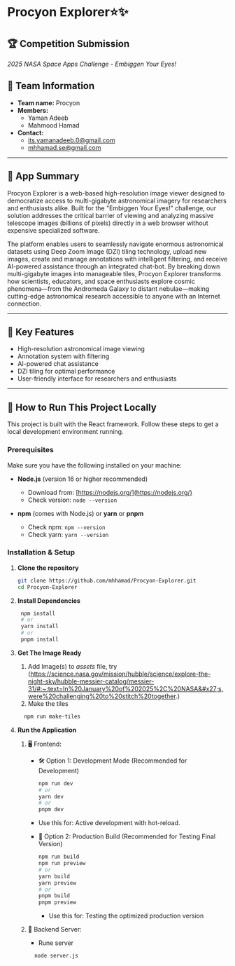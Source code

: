 # Procyon Explorer⭐✨

## 🏆 Competition Submission

_2025 NASA Space Apps Challenge - Embiggen Your Eyes!_

## 👥 Team Information

- **Team name:** Procyon
- **Members:**
  - Yaman Adeeb
  - Mahmood Hamad
- **Contact:**
  - its.yamanadeeb.0@gmail.com
  - mhhamad.se@gmail.com

---

## 📖 App Summary

Procyon Explorer is a web-based high-resolution image viewer designed to democratize access to multi-gigabyte astronomical imagery for researchers and enthusiasts alike. Built for the "Embiggen Your Eyes!" challenge, our solution addresses the critical barrier of viewing and analyzing massive telescope images (billions of pixels) directly in a web browser without expensive specialized software.

The platform enables users to seamlessly navigate enormous astronomical datasets using Deep Zoom Image (DZI) tiling technology, upload new images, create and manage annotations with intelligent filtering, and receive AI-powered assistance through an integrated chat-bot. By breaking down multi-gigabyte images into manageable tiles, Procyon Explorer transforms how scientists, educators, and space enthusiasts explore cosmic phenomena—from the Andromeda Galaxy to distant nebulae—making cutting-edge astronomical research accessible to anyone with an Internet connection.

---

## 🎯 Key Features

-  High-resolution astronomical image viewing
-  Annotation system with filtering
-  AI-powered chat assistance
-  DZI tiling for optimal performance
-  User-friendly interface for researchers and enthusiasts

---

## 🚀 How to Run This Project Locally

This project is built with the React framework. Follow these steps to get a local development environment running.

### Prerequisites

Make sure you have the following installed on your machine:

- **Node.js** (version 16 or higher recommended)

  - Download from: [https://nodejs.org/](https://nodejs.org/)
  - Check version: `node --version`

- **npm** (comes with Node.js) or **yarn** or **pnpm**
  - Check npm: `npm --version`
  - Check yarn: `yarn --version`

### Installation & Setup

1. **Clone the repository**

   ```bash
   git clone https://github.com/mhhamad/Procyon-Explorer.git
   cd Procyon-Explorer
   ```

2. **Install Dependencies**

   ```bash
    npm install
    # or
    yarn install
    # or
    pnpm install
   ```

3. **Get The Image Ready**

   1. Add Image(s) to _assets_ file, try (https://science.nasa.gov/mission/hubble/science/explore-the-night-sky/hubble-messier-catalog/messier-31/#:~:text=In%20January%20of%202025%2C%20NASA&#x27;s,were%20challenging%20to%20stitch%20together.)
   2. Make the tiles

   ```bash
     npm run make-tiles
   ```

4. **Run the Application**

   1. 🖥️ Frontend:

      - 🛠️ Option 1: Development Mode (Recommended for Development)

        ```bash
        npm run dev
        # or
        yarn dev
        # or
        pnpm dev
        ```

      - Use this for: Active development with hot-reload.

      - 🚀 Option 2: Production Build (Recommended for Testing Final Version)

        ```bash
        npm run build
        npm run preview
        # or
        yarn build
        yarn preview
        # or
        pnpm build
        pnpm preview
        ```

        - Use this for: Testing the optimized production version

   2. 🔧 Backend Server:
      - Rune server
      ```bash
        node server.js
      ```
